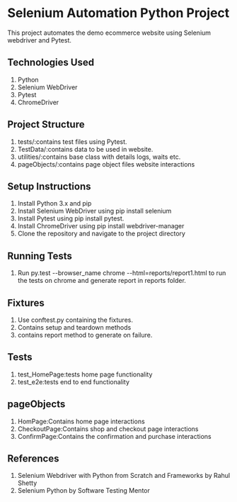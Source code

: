 
# Selenium Automation Python Project

This project automates the demo ecommerce website using Selenium webdriver and Pytest.



## Technologies Used

1. Python
2. Selenium WebDriver
3. Pytest
4. ChromeDriver
## Project Structure

1. tests/:contains test files using Pytest.
2. TestData/:contains data to be used in website.
3. utilities/:contains base class with details
    logs, waits etc.
4. pageObjects/:contains page object files 
    website interactions
## Setup Instructions

1. Install Python 3.x and pip
2. Install Selenium WebDriver using pip install
    selenium
3. Install Pytest using pip install pytest.
4. Install ChromeDriver using pip install
    webdriver-manager
5. Clone the repository and navigate to the
    project directory
## Running Tests

1. Run py.test --browser_name chrome 
    --html=reports/report1.html to run the tests
    on chrome and generate report in reports
    folder.

## Fixtures

1. Use conftest.py containing the fixtures.
2. Contains setup and teardown methods
3. contains report method to generate on failure.
## Tests

1. test_HomePage:tests home page functionality
2. test_e2e:tests end to end functionality
## pageObjects

1. HomPage:Contains home page interactions
2. CheckoutPage:Contains shop and checkout page 
    interactions
3. ConfirmPage:Contains the confirmation and
    purchase interactions
## References

1. Selenium Webdriver with Python from Scratch
    and Frameworks by Rahul Shetty
2. Selenium Python by Software Testing Mentor
